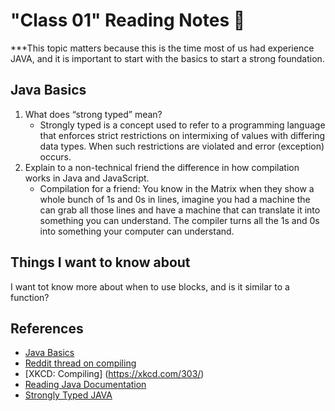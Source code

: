 # "Class 01" Reading Notes 📖

***This topic matters because this is the time most of us had experience JAVA, and it is important to start with the basics to start a strong foundation.

## Java Basics

1. What does “strong typed” mean?
   - Strongly typed is a concept used to refer to a programming language that enforces strict restrictions on intermixing of values with differing data types. When such restrictions are violated and error (exception) occurs.
2. Explain to a non-technical friend the difference in how compilation works in Java and JavaScript.
   - Compilation for a friend: You know in the Matrix when they show a whole bunch of 1s and 0s in lines, imagine you had a machine the can grab all those lines and have a machine that can translate it into something you can understand. The compiler turns all the 1s and 0s into something your computer can understand.

## Things I want to know about

I want tot know more about when to use blocks, and is it similar to a function?

## References

- [Java Basics](https://docs.oracle.com/javase/tutorial/java/nutsandbolts/index.html)
- [Reddit thread on compiling](https://www.reddit.com/r/explainlikeimfive/comments/233dq5/eli5_what_does_it_mean_to_compile_code/)
- [XKCD: Compiling] (<https://xkcd.com/303/>)
- [Reading Java Documentation](https://www.dummies.com/programming/java/making-sense-of-javas-api-documentation/)
- [Strongly Typed JAVA](https://www.techopedia.com/definition/24434/strongly-typed)
